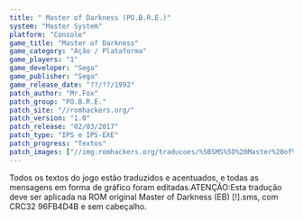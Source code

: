 ```yaml
---
title: " Master of Darkness (PO.B.R.E.)"
system: "Master System"
platform: "Console"
game_title: "Master of Darkness"
game_category: "Ação / Plataforma"
game_players: "1"
game_developer: "Sega"
game_publisher: "Sega"
game_release_date: "??/??/1992"
patch_author: "Mr.Fox"
patch_group: "PO.B.R.E."
patch_site: "//romhackers.org/"
patch_version: "1.0"
patch_release: "02/03/2017"
patch_type: "IPS e IPS-EXE"
patch_progress: "Textos"
patch_images: ["//img.romhackers.org/traducoes/%5BSMS%5D%20Master%20of%20Darkness%20-%20POBRE%20-%201.png","//img.romhackers.org/traducoes/%5BSMS%5D%20Master%20of%20Darkness%20-%20POBRE%20-%202.png","//img.romhackers.org/traducoes/%5BSMS%5D%20Master%20of%20Darkness%20-%20POBRE%20-%203.png"]
---
```

Todos os textos do jogo estão traduzidos e acentuados, e todas as mensagens em forma de gráfico foram editadas.ATENÇÃO:Esta tradução deve ser aplicada na ROM original Master of Darkness (EB) [!].sms, com CRC32 96FB4D4B e sem cabeçalho.